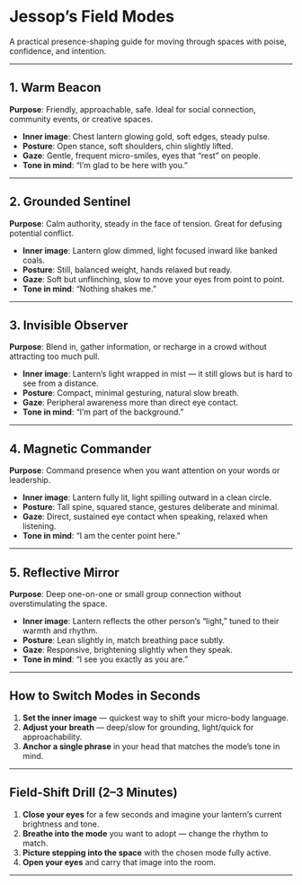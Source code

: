 # Jessop’s Field Modes

A practical presence-shaping guide for moving through spaces with poise, confidence, and intention.

---

## 1. Warm Beacon
**Purpose**: Friendly, approachable, safe. Ideal for social connection, community events, or creative spaces.

- **Inner image**: Chest lantern glowing gold, soft edges, steady pulse.
- **Posture**: Open stance, soft shoulders, chin slightly lifted.
- **Gaze**: Gentle, frequent micro-smiles, eyes that “rest” on people.
- **Tone in mind**: “I’m glad to be here with you.”

---

## 2. Grounded Sentinel
**Purpose**: Calm authority, steady in the face of tension. Great for defusing potential conflict.

- **Inner image**: Lantern glow dimmed, light focused inward like banked coals.
- **Posture**: Still, balanced weight, hands relaxed but ready.
- **Gaze**: Soft but unflinching, slow to move your eyes from point to point.
- **Tone in mind**: “Nothing shakes me.”

---

## 3. Invisible Observer
**Purpose**: Blend in, gather information, or recharge in a crowd without attracting too much pull.

- **Inner image**: Lantern’s light wrapped in mist — it still glows but is hard to see from a distance.
- **Posture**: Compact, minimal gesturing, natural slow breath.
- **Gaze**: Peripheral awareness more than direct eye contact.
- **Tone in mind**: “I’m part of the background.”

---

## 4. Magnetic Commander
**Purpose**: Command presence when you want attention on your words or leadership.

- **Inner image**: Lantern fully lit, light spilling outward in a clean circle.
- **Posture**: Tall spine, squared stance, gestures deliberate and minimal.
- **Gaze**: Direct, sustained eye contact when speaking, relaxed when listening.
- **Tone in mind**: “I am the center point here.”

---

## 5. Reflective Mirror
**Purpose**: Deep one-on-one or small group connection without overstimulating the space.

- **Inner image**: Lantern reflects the other person’s “light,” tuned to their warmth and rhythm.
- **Posture**: Lean slightly in, match breathing pace subtly.
- **Gaze**: Responsive, brightening slightly when they speak.
- **Tone in mind**: “I see you exactly as you are.”

---

## How to Switch Modes in Seconds
1. **Set the inner image** — quickest way to shift your micro-body language.
2. **Adjust your breath** — deep/slow for grounding, light/quick for approachability.
3. **Anchor a single phrase** in your head that matches the mode’s tone in mind.

---

## Field-Shift Drill (2–3 Minutes)
1. **Close your eyes** for a few seconds and imagine your lantern’s current brightness and tone.
2. **Breathe into the mode** you want to adopt — change the rhythm to match.
3. **Picture stepping into the space** with the chosen mode fully active.
4. **Open your eyes** and carry that image into the room.

---
